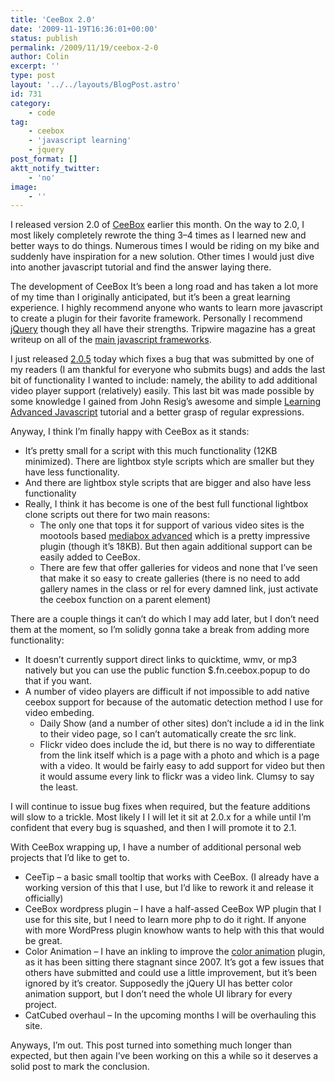 ```yaml
---
title: 'CeeBox 2.0'
date: '2009-11-19T16:36:01+00:00'
status: publish
permalink: /2009/11/19/ceebox-2-0
author: Colin
excerpt: ''
type: post
layout: '../../layouts/BlogPost.astro'
id: 731
category:
    - code
tag:
    - ceebox
    - 'javascript learning'
    - jquery
post_format: []
aktt_notify_twitter:
    - 'no'
image:
    - ''
---
```

I released version 2.0 of [CeeBox](https://catcubed.com/2008/12/23/ceebox-a-thickboxvideobox-mashup/) earlier this month. On the way to 2.0, I most likely completely rewrote the thing 3–4 times as I learned new and better ways to do things. Numerous times I would be riding on my bike and suddenly have inspiration for a new solution. Other times I would just dive into another javascript tutorial and find the answer laying there.

The development of CeeBox It’s been a long road and has taken a lot more of my time than I originally anticipated, but it’s been a great learning experience. I highly recommend anyone who wants to learn more javascript to create a plugin for their favorite framework. Personally I recommend [jQuery](https://jquery.com/) though they all have their strengths. Tripwire magazine has a great writeup on all of the [main javascript frameworks](https://www.tripwiremagazine.com/tools/developer-toolbox/top-10-javascript-frameworks-by-google.html).

I just released [2.0.5](https://github.com/catcubed/CeeBox/zipball/v2.0.5) today which fixes a bug that was submitted by one of my readers (I am thankful for everyone who submits bugs) and adds the last bit of functionality I wanted to include: namely, the ability to add additional video player support (relatively) easily. This last bit was made possible by some knowledge I gained from John Resig’s awesome and simple [Learning Advanced Javascript](https://ejohn.org/apps/learn/) tutorial and a better grasp of regular expressions.

Anyway, I think I’m finally happy with CeeBox as it stands:

- It’s pretty small for a script with this much functionality (12KB minimized). There are lightbox style scripts which are smaller but they have less functionality.
- And there are lightbox style scripts that are bigger and also have less functionality
- Really, I think it has become is one of the best full functional lightbox clone scripts out there for two main reasons: 
  - The only one that tops it for support of various video sites is the mootools based [mediabox advanced](https://iaian7.com/webcode/mediaboxAdvanced) which is a pretty impressive plugin (though it’s 18KB). But then again additional support can be easily added to CeeBox.
  - There are few that offer galleries for videos and none that I’ve seen that make it so easy to create galleries (there is no need to add gallery names in the class or rel for every damned link, just activate the ceebox function on a parent element)

There are a couple things it can’t do which I may add later, but I don’t need them at the moment, so I’m solidly gonna take a break from adding more functionality:

- It doesn’t currently support direct links to quicktime, wmv, or mp3 natively but you can use the public function $.fn.ceebox.popup to do that if you want.
- A number of video players are difficult if not impossible to add native ceebox support for because of the automatic detection method I use for video embeding. 
  - Daily Show (and a number of other sites) don’t include a id in the link to their video page, so I can’t automatically create the src link.
  - Flickr video does include the id, but there is no way to differentiate from the link itself which is a page with a photo and which is a page with a video. It would be fairly easy to add support for video but then it would assume every link to flickr was a video link. Clumsy to say the least.

I will continue to issue bug fixes when required, but the feature additions will slow to a trickle. Most likely I I will let it sit at 2.0.x for a while until I’m confident that every bug is squashed, and then I will promote it to 2.1.

With CeeBox wrapping up, I have a number of additional personal web projects that I’d like to get to.

- CeeTip – a basic small tooltip that works with CeeBox. (I already have a working version of this that I use, but I’d like to rework it and release it officially)
- CeeBox wordpress plugin – I have a half-assed CeeBox WP plugin that I use for this site, but I need to learn more php to do it right. If anyone with more WordPress plugin knowhow wants to help with this that would be great.
- Color Animation – I have an inkling to improve the [color animation](https://plugins.jquery.com/project/color) plugin, as it has been sitting there stagnant since 2007. It’s got a few issues that others have submitted and could use a little improvement, but it’s been ignored by it’s creator. Supposedly the jQuery UI has better color animation support, but I don’t need the whole UI library for every project.
- CatCubed overhaul – In the upcoming months I will be overhauling this site.

Anyways, I’m out. This post turned into something much longer than expected, but then again I’ve been working on this a while so it deserves a solid post to mark the conclusion.